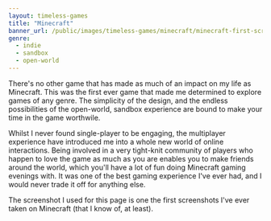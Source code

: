 ```yaml
---
layout: timeless-games
title: "Minecraft"
banner_url: /public/images/timeless-games/minecraft/minecraft-first-screenshot.png
genre:
  - indie
  - sandbox
  - open-world
---
```


There's no other game that has made as much of an impact on my life as Minecraft. This was the first ever game that made me determined to explore games of any genre. The simplicity of the design, and the endless possibilities of the open-world, sandbox experience are bound to make your time in the game worthwile.

Whilst I never found single-player to be engaging, the multiplayer experience have introduced me into a whole new world of online interactions. Being involved in a very tight-knit community of players who happen to love the game as much as you are enables you to make friends around the world, which you'll have a lot of fun doing Minecraft gaming evenings with. It was one of the best gaming experience I've ever had, and I would never trade it off for anything else.

The screenshot I used for this page is one the first screenshots I've ever taken on Minecraft (that I know of, at least).
